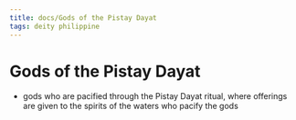 ```yaml
---
title: docs/Gods of the Pistay Dayat
tags: deity philippine
---
```


# Gods of the Pistay Dayat
- gods who are pacified through the Pistay Dayat ritual, where offerings are given to the spirits of the waters who pacify the gods